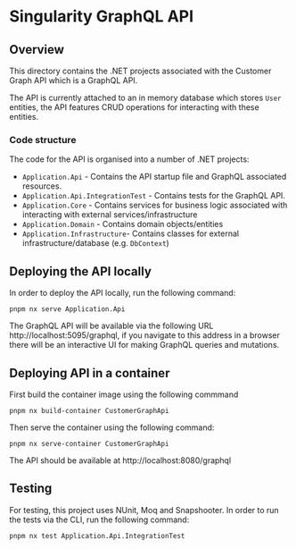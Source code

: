 # Singularity GraphQL API

## Overview

This directory contains the .NET projects associated with the Customer Graph API which is a GraphQL API.

The API is currently attached to an in memory database which stores `User` entities, the API features CRUD operations for interacting with these entities.

### Code structure

The code for the API is organised into a number of .NET projects:
- `Application.Api` - Contains the API startup file and GraphQL associated resources.
- `Application.Api.IntegrationTest` - Contains tests for the GraphQL API.
- `Application.Core` - Contains services for business logic associated with interacting with external services/infrastructure
- `Application.Domain` - Contains domain objects/entities
- `Application.Infrastructure`- Contains classes for external infrastructure/database (e.g. `DbContext`)

## Deploying the API locally

In order to deploy the API locally, run the following command:
```
pnpm nx serve Application.Api
```

The GraphQL API will be available via the following URL http://localhost:5095/graphql, if you navigate to this address in a browser there will be an interactive UI for making GraphQL queries and mutations.

## Deploying API in a container

First build the container image using the following commmand

```
pnpm nx build-container CustomerGraphApi
```

Then serve the container using the following command:

```
pnpm nx serve-container CustomerGraphApi
```

The API should be available at http://localhost:8080/graphql

## Testing

For testing, this project uses NUnit, Moq and Snapshooter. In order to run the tests via the CLI, run the following command:
```
pnpm nx test Application.Api.IntegrationTest
```